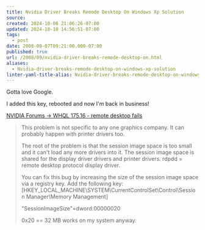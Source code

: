 ```yaml
---
title: Nvidia Driver Breaks Remode Desktop On Windows Xp Solution
source: 
created: 2024-10-06 21:06:26-07:00
updated: 2024-10-10 14:56:51-07:00
tags:
  - post
date: 2008-09-07T09:21:00.000-07:00
published: true
url: /2008/09/nvidia-driver-breaks-remode-desktop-on.html
aliases:
  - Nvidia-driver-breaks-remode-desktop-on-windows-xp-solution
linter-yaml-title-alias: Nvidia-driver-breaks-remode-desktop-on-windows-xp-solution
---
```



Gotta love Google.  
  
I added this key, rebooted and now I'm back in business!  
  
[NVIDIA Forums -> WHQL 175.16 - remote desktop fails](https://forums.nvidia.com/index.php?showtopic=67147&st=60)  

> This problem is not specific to any one graphics company. It can probably happen with printer drivers too.  
>   
> The root of the problem is that the session image space is too small and it can't load any more drivers into it. The session image space is shared for the display driver drivers and printer drivers. rdpdd = remote desktop protocol display driver.  
>   
> You can fix this bug by increasing the size of the session image space via a registry key. Add the following key:  
> \[HKEY\_LOCAL\_MACHINE\\SYSTEM\\CurrentControlSet\\Control\\Session Manager\\Memory Management\]  
>   
> "SessionImageSize"=dword:00000020  
>   
> 0x20 == 32 MB works on my system anyway.
